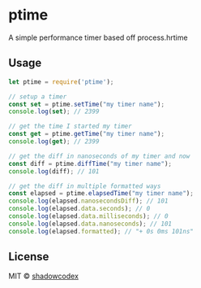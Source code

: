 # ptime

A simple performance timer based off process.hrtime


## Usage

```javascript
let ptime = require('ptime');

// setup a timer
const set = ptime.setTime("my timer name");
console.log(set); // 2399

// get the time I started my timer
const get = ptime.getTime("my timer name");
console.log(get); // 2399

// get the diff in nanoseconds of my timer and now
const diff = ptime.diffTime("my timer name");
console.log(diff); // 101

// get the diff in multiple formatted ways
const elapsed = ptime.elapsedTime("my timer name");
console.log(elapsed.nanosecondsDiff); // 101
console.log(elapsed.data.seconds); // 0
console.log(elapsed.data.milliseconds); // 0
console.log(elapsed.data.nanoseconds); // 101
console.log(elapsed.formatted); // "+ 0s 0ms 101ns"
```

## License

MIT © [shadowcodex](https://github.com/shadowcodex)